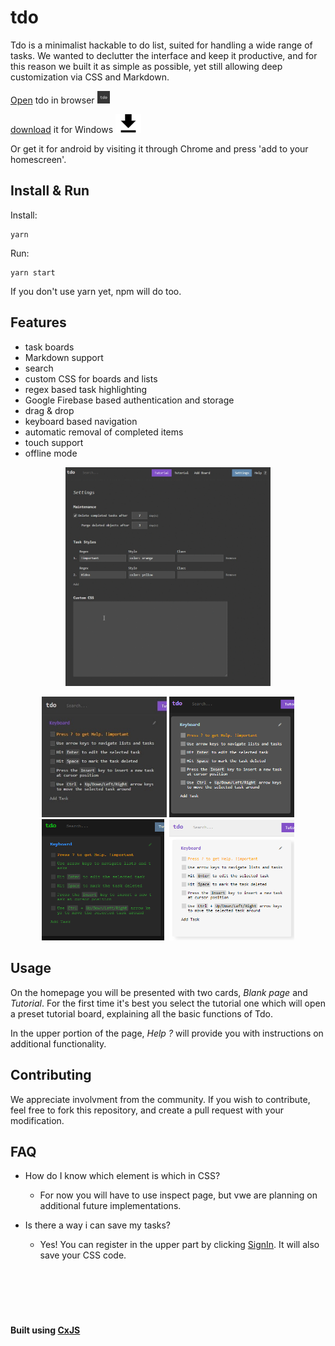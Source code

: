 # tdo


Tdo is a minimalist hackable to do list, suited for handling a wide range of tasks.
We wanted to declutter the interface and keep it productive, 
and for this reason we built it as simple as possible, yet still allowing deep customization via CSS and Markdown. 


[Open](https://tdo.cxjs.io) tdo in browser <a href="https://tdo.cxjs.io"><img src="/assets/tdo512.png" title="Example" height="20" /></a>

[download](https://github.com/codaxy/tdo/releases/tag/1.0.0) it for Windows <a href="https://github.com/codaxy/tdo/releases/tag/1.0.0"><img src="/assets/preuzmi.png" title="Example" height="30" /></a>

Or get it for android by visiting it through Chrome and press 'add to your homescreen'.


## Install & Run

Install:
```
yarn
```    
Run:
```
yarn start    
```

If you don't use yarn yet, npm will do too.


## Features

- task boards
- Markdown support
- search
- custom CSS for boards and lists
- regex based task highlighting
- Google Firebase based authentication and storage
- drag & drop
- keyboard based navigation
- automatic removal of completed items
- touch support
- offline mode


<p align="center"><img src="/assets/example-sped_up_2x.gif" title="Example" height="350" /></p>

<p align="center"><img src="/assets/original-cropped.jpg" title="Default look" width="200" /> <img src="assets/tdo-contrast-card_view-cropped.png" title="Contrast look" width="200" /> <img src="/assets/tdo-hacker-cropped.png" title="Matrix look" width="200" /> <img src="/assets/tdo-light-card_view-cropped.png" title="Light look" width="200" /></p>



## Usage

On the homepage you will be presented with two cards, *Blank page* and *Tutorial*. For the first time it's best you select the tutorial one which will open a preset tutorial board, explaining all the basic functions of Tdo.

In the upper portion of the page, *Help ?* will provide you with instructions on additional functionality.


## Contributing

We appreciate involvment from the community.
If you wish to contribute, feel free to fork this repository, and create a pull request with your modification.


## FAQ

- How do I know which element is which in CSS?
    - For now you will have to use inspect page, but vwe are planning on additional future implementations.

- Is there a way i can save my tasks?
    - Yes! You can register in the upper part by clicking [SignIn](https://tdo.cxjs.io/signIn). It will also save your CSS code.


&nbsp;
&nbsp;
&nbsp;
---
&nbsp;
&nbsp;

**Built using [CxJS](https://cxjs.io)**

